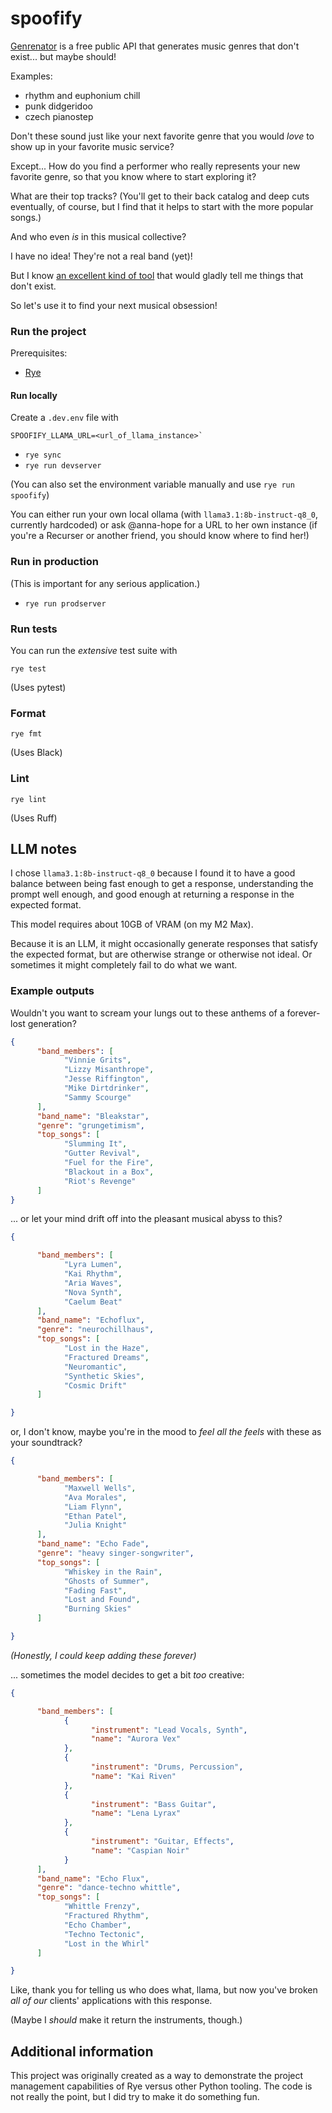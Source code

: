 # spoofify

[Genrenator](https://binaryjazz.us/genrenator-api/)
is a free public API that generates music genres that
don't exist... but maybe should!

Examples:
- rhythm and euphonium chill 
- punk didgeridoo 
- czech pianostep 

Don't these sound just like your next favorite genre
that you would *love* to show up in your
favorite music service?

Except... How do you find a performer who
really represents your new favorite genre, so
that you know where to start exploring it?

What are their top tracks? (You'll get to their back
catalog and deep cuts eventually, 
of course, but I find that it helps to start with the more
popular songs.)

And who even *is* in this musical collective?

I have no idea! They're not a real band (yet)!

But I know [an excellent kind of tool](https://en.wikipedia.org/wiki/Large_language_model)
that would gladly tell me things that don't exist.

So let's use it to find your next musical obsession!

### Run the project

Prerequisites:

- [Rye](https://rye.astral.sh/)

#### Run locally

Create a `.dev.env` file with

```dotenv
SPOOFIFY_LLAMA_URL=<url_of_llama_instance>`
```

- `rye sync`
- `rye run devserver`

(You can also set the environment variable manually
and use `rye run spoofify`)

You can either run your own local ollama 
(with `llama3.1:8b-instruct-q8_0`, currently hardcoded)
or ask @anna-hope for a URL to her own instance
(if you're a Recurser or another friend, you should
know where to find her!)

### Run in production

(This is important for any serious application.)

- `rye run prodserver`

### Run tests

You can run the *extensive* test suite with

`rye test`

(Uses pytest)

### Format

`rye fmt`

(Uses Black)

### Lint

`rye lint`

(Uses Ruff)

## LLM notes

I chose `llama3.1:8b-instruct-q8_0` because I found it to
have a good balance between being fast enough to get
a response, understanding the prompt well enough,
and good enough at returning a response in the expected
format. 

This model requires about 10GB of VRAM (on my M2 Max).

Because it is an LLM, it might occasionally generate
responses that satisfy the expected format, but are otherwise
strange or otherwise not ideal. Or sometimes it might completely fail to
do what we want.

### Example outputs

Wouldn't you want to scream your lungs out to these
anthems of a forever-lost generation?

```json
{
      "band_members": [
            "Vinnie Grits",
            "Lizzy Misanthrope",
            "Jesse Riffington",
            "Mike Dirtdrinker",
            "Sammy Scourge"
      ],
      "band_name": "Bleakstar",
      "genre": "grungetimism",
      "top_songs": [
            "Slumming It",
            "Gutter Revival",
            "Fuel for the Fire",
            "Blackout in a Box",
            "Riot's Revenge"
      ]
}
```

... or let your mind drift off into the pleasant musical abyss
to this?

```json
{

      "band_members": [
            "Lyra Lumen",
            "Kai Rhythm",
            "Aria Waves",
            "Nova Synth",
            "Caelum Beat"
      ],
      "band_name": "Echoflux",
      "genre": "neurochillhaus",
      "top_songs": [
            "Lost in the Haze",
            "Fractured Dreams",
            "Neuromantic",
            "Synthetic Skies",
            "Cosmic Drift"
      ]

}
```

or, I don't know, maybe you're in the mood to
*feel all the feels* with these as your soundtrack?

```json
{

      "band_members": [
            "Maxwell Wells",
            "Ava Morales",
            "Liam Flynn",
            "Ethan Patel",
            "Julia Knight"
      ],
      "band_name": "Echo Fade",
      "genre": "heavy singer-songwriter",
      "top_songs": [
            "Whiskey in the Rain",
            "Ghosts of Summer",
            "Fading Fast",
            "Lost and Found",
            "Burning Skies"
      ]

}
```

*(Honestly, I could keep adding these forever)*

... sometimes the model decides to get a bit *too* creative:

```json
{

      "band_members": [
            {
                  "instrument": "Lead Vocals, Synth",
                  "name": "Aurora Vex"
            },
            {
                  "instrument": "Drums, Percussion",
                  "name": "Kai Riven"
            },
            {
                  "instrument": "Bass Guitar",
                  "name": "Lena Lyrax"
            },
            {
                  "instrument": "Guitar, Effects",
                  "name": "Caspian Noir"
            }
      ],
      "band_name": "Echo Flux",
      "genre": "dance-techno whittle",
      "top_songs": [
            "Whittle Frenzy",
            "Fractured Rhythm",
            "Echo Chamber",
            "Techno Tectonic",
            "Lost in the Whirl"
      ]

}
```

Like, thank you for telling us who does what,
llama, but now you've broken *all of our* clients' 
applications with this response.

(Maybe I *should* make it return the instruments, though.)

## Additional information

This project was originally created as a way to demonstrate
the project management capabilities of Rye versus other
Python tooling. The code is not really the point, but
I did try to make it do something fun.
